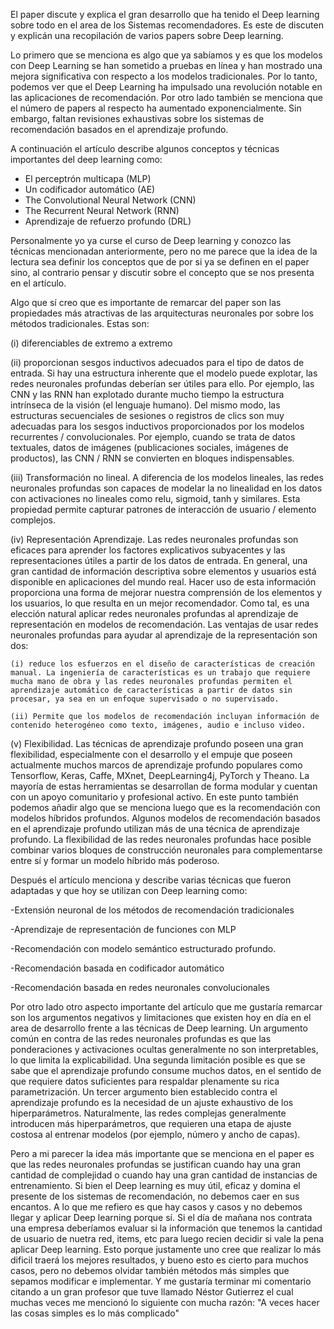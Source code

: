 El paper discute y explica el gran desarrollo que ha tenido el Deep learning sobre todo en el area de los Sistemas recomendadores. Es este de discuten y explicán una recopilación de varios papers sobre Deep learning.

Lo primero que se menciona es algo que ya sabíamos y es que los modelos con Deep Learning se han sometido a pruebas en línea y han mostrado una mejora significativa con respecto a los modelos tradicionales. Por lo tanto, podemos ver que el Deep Learning ha impulsado una revolución notable en las aplicaciones de recomendación.
Por otro lado también se menciona que el número de papers al respecto ha aumentado exponencialmente.
Sin embargo, faltan revisiones exhaustivas sobre los sistemas de recomendación basados ​​en el aprendizaje profundo.

A continuación el artículo describe algunos conceptos y técnicas importantes del deep learning como: 

* El perceptrón multicapa (MLP)
* Un codificador automático (AE)
* The Convolutional Neural Network (CNN)
* The Recurrent Neural Network (RNN)
* Aprendizaje de refuerzo profundo (DRL)

Personalmente yo ya curse el curso de Deep learning y conozco las técnicas mencionadan anteriormente, pero no me parece que la idea de la lectura sea definir los conceptos que de por si ya se definen en el paper sino, al contrario pensar y discutir sobre el concepto que se nos presenta en el artículo.

Algo que sí creo que es importante de remarcar del paper son las propiedades más atractivas de las arquitecturas neuronales por sobre los métodos tradicionales. Estas son: 

(i) diferenciables de extremo a extremo 

(ii) proporcionan sesgos inductivos adecuados para el tipo de datos de entrada. Si hay una estructura inherente que el modelo puede explotar, las redes neuronales profundas deberían ser útiles para ello. Por ejemplo, las CNN y las RNN han explotado durante mucho tiempo la estructura intrínseca de la visión (el lenguaje humano). Del mismo modo, las estructuras secuenciales de sesiones o registros de clics son muy adecuadas para los sesgos inductivos proporcionados por los modelos recurrentes / convolucionales.
Por ejemplo, cuando se trata de datos textuales, datos de imágenes (publicaciones sociales, imágenes de productos), las CNN / RNN se convierten en bloques indispensables.

(iii) Transformación no lineal.
A diferencia de los modelos lineales, las redes neuronales profundas son capaces de modelar la no linealidad en los datos con activaciones no lineales como relu, sigmoid, tanh y similares. Esta propiedad permite capturar patrones de interacción de usuario / elemento complejos.

(iv) Representación Aprendizaje. 
Las redes neuronales profundas son eficaces para aprender los factores explicativos subyacentes y las representaciones útiles a partir de los datos de entrada. En general, una gran cantidad de información descriptiva sobre elementos y usuarios está disponible en aplicaciones del mundo real. Hacer uso de esta información proporciona una forma de mejorar nuestra comprensión de los elementos y los usuarios, lo que resulta en un mejor recomendador. Como tal, es una elección natural aplicar redes neuronales profundas al aprendizaje de representación en modelos de recomendación. Las ventajas de usar redes neuronales profundas para ayudar al aprendizaje de la representación son dos: 

    (i) reduce los esfuerzos en el diseño de características de creación manual. La ingeniería de características es un trabajo que requiere mucha mano de obra y las redes neuronales profundas permiten el aprendizaje automático de características a partir de datos sin procesar, ya sea en un enfoque supervisado o no supervisado.

    (ii) Permite que los modelos de recomendación incluyan información de contenido heterogéneo como texto, imágenes, audio e incluso video.

(v) Flexibilidad.
Las técnicas de aprendizaje profundo poseen una gran flexibilidad, especialmente con el desarrollo y el empuje que poseen actualmente muchos marcos de aprendizaje profundo populares como Tensorflow, Keras, Caffe, MXnet, DeepLearning4j, PyTorch y Theano. La mayoría de estas herramientas se desarrollan de forma modular y cuentan con un apoyo comunitario y profesional activo.
En este punto también podemos añadir algo que se menciona luego que es la recomendación con modelos híbridos profundos. Algunos modelos de recomendación basados ​​en el aprendizaje profundo utilizan más de una técnica de aprendizaje profundo. La flexibilidad de las redes neuronales profundas hace posible combinar varios bloques de construcción neuronales para complementarse entre sí y formar un modelo híbrido más poderoso.

Después el artículo menciona y describe varias técnicas que fueron adaptadas y que hoy se utilizan con Deep learning como:

-Extensión neuronal de los métodos de recomendación tradicionales

-Aprendizaje de representación de funciones con MLP

-Recomendación con modelo semántico estructurado profundo.

-Recomendación basada en codificador automático

-Recomendación basada en redes neuronales convolucionales

Por otro lado otro aspecto importante del artículo que me gustaría remarcar son los argumentos negativos y limitaciones que existen hoy en día en el area de desarrollo frente a las técnicas de Deep learning.
Un argumento común en contra de las redes neuronales profundas es que las ponderaciones y activaciones ocultas generalmente no son interpretables, lo que limita la explicabilidad. Una segunda limitación posible es que se sabe que el aprendizaje profundo consume muchos datos, en el sentido de que requiere datos suficientes para respaldar plenamente su rica parametrización. Un tercer argumento bien establecido contra el aprendizaje profundo es la necesidad de un ajuste exhaustivo de los hiperparámetros. Naturalmente, las redes complejas generalmente introducen más hiperparámetros, que requieren una etapa de ajuste costosa al entrenar modelos (por ejemplo, número y ancho de capas).

Pero a mi parecer la idea más importante que se menciona en el paper es que las redes neuronales profundas se justifican cuando hay una gran cantidad de complejidad o cuando hay una gran cantidad de instancias de entrenamiento. Si bien el Deep learning es muy útil, eficaz y domina el presente de los sistemas de recomendación, no debemos caer en sus encantos. A lo que me refiero es que hay casos y casos y no debemos llegar y aplicar Deep learning porque sí. Si el día de mañana nos contrata una empresa deberíamos evaluar si la información que tenemos la cantidad de usuario de nuetra red, items, etc para luego recien decidir si vale la pena aplicar Deep learning. Esto porque justamente uno cree que realizar lo más dificil traerá los mejores resultados, y bueno esto es cierto para muchos casos, pero no debemos olvidar también métodos más simples que sepamos modificar e implementar. Y me gustaría terminar mi comentario citando a un gran profesor que tuve llamado Néstor Gutierrez el cual muchas veces me mencionó lo siguiente con mucha razón:
"A veces hacer las cosas simples es lo más complicado"

